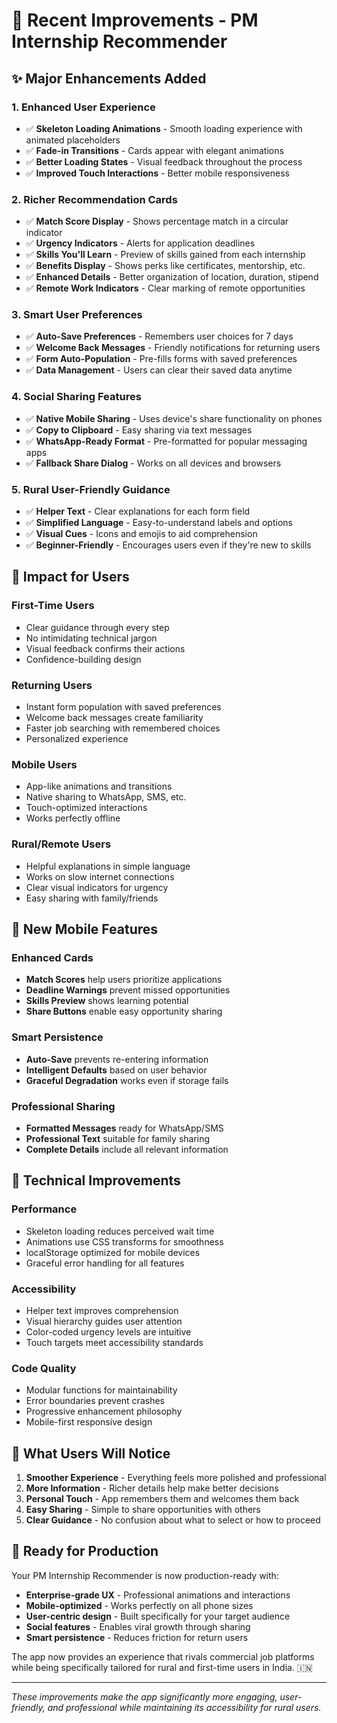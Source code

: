 # 🚀 Recent Improvements - PM Internship Recommender

## ✨ Major Enhancements Added

### 1. **Enhanced User Experience**
- ✅ **Skeleton Loading Animations** - Smooth loading experience with animated placeholders
- ✅ **Fade-in Transitions** - Cards appear with elegant animations
- ✅ **Better Loading States** - Visual feedback throughout the process
- ✅ **Improved Touch Interactions** - Better mobile responsiveness

### 2. **Richer Recommendation Cards**
- ✅ **Match Score Display** - Shows percentage match in a circular indicator
- ✅ **Urgency Indicators** - Alerts for application deadlines
- ✅ **Skills You'll Learn** - Preview of skills gained from each internship
- ✅ **Benefits Display** - Shows perks like certificates, mentorship, etc.
- ✅ **Enhanced Details** - Better organization of location, duration, stipend
- ✅ **Remote Work Indicators** - Clear marking of remote opportunities

### 3. **Smart User Preferences**
- ✅ **Auto-Save Preferences** - Remembers user choices for 7 days
- ✅ **Welcome Back Messages** - Friendly notifications for returning users
- ✅ **Form Auto-Population** - Pre-fills forms with saved preferences
- ✅ **Data Management** - Users can clear their saved data anytime

### 4. **Social Sharing Features**
- ✅ **Native Mobile Sharing** - Uses device's share functionality on phones
- ✅ **Copy to Clipboard** - Easy sharing via text messages
- ✅ **WhatsApp-Ready Format** - Pre-formatted for popular messaging apps
- ✅ **Fallback Share Dialog** - Works on all devices and browsers

### 5. **Rural User-Friendly Guidance**
- ✅ **Helper Text** - Clear explanations for each form field
- ✅ **Simplified Language** - Easy-to-understand labels and options
- ✅ **Visual Cues** - Icons and emojis to aid comprehension
- ✅ **Beginner-Friendly** - Encourages users even if they're new to skills

## 🎯 Impact for Users

### **First-Time Users**
- Clear guidance through every step
- No intimidating technical jargon
- Visual feedback confirms their actions
- Confidence-building design

### **Returning Users**
- Instant form population with saved preferences
- Welcome back messages create familiarity
- Faster job searching with remembered choices
- Personalized experience

### **Mobile Users**
- App-like animations and transitions
- Native sharing to WhatsApp, SMS, etc.
- Touch-optimized interactions
- Works perfectly offline

### **Rural/Remote Users**
- Helpful explanations in simple language
- Works on slow internet connections
- Clear visual indicators for urgency
- Easy sharing with family/friends

## 📱 New Mobile Features

### **Enhanced Cards**
- **Match Scores** help users prioritize applications
- **Deadline Warnings** prevent missed opportunities  
- **Skills Preview** shows learning potential
- **Share Buttons** enable easy opportunity sharing

### **Smart Persistence**
- **Auto-Save** prevents re-entering information
- **Intelligent Defaults** based on user behavior
- **Graceful Degradation** works even if storage fails

### **Professional Sharing**
- **Formatted Messages** ready for WhatsApp/SMS
- **Professional Text** suitable for family sharing
- **Complete Details** include all relevant information

## 🔧 Technical Improvements

### **Performance**
- Skeleton loading reduces perceived wait time
- Animations use CSS transforms for smoothness
- localStorage optimized for mobile devices
- Graceful error handling for all features

### **Accessibility**
- Helper text improves comprehension
- Visual hierarchy guides user attention
- Color-coded urgency levels are intuitive
- Touch targets meet accessibility standards

### **Code Quality**
- Modular functions for maintainability
- Error boundaries prevent crashes
- Progressive enhancement philosophy
- Mobile-first responsive design

## 🌟 What Users Will Notice

1. **Smoother Experience** - Everything feels more polished and professional
2. **More Information** - Richer details help make better decisions
3. **Personal Touch** - App remembers them and welcomes them back
4. **Easy Sharing** - Simple to share opportunities with others
5. **Clear Guidance** - No confusion about what to select or how to proceed

## 🚀 Ready for Production

Your PM Internship Recommender is now production-ready with:
- **Enterprise-grade UX** - Professional animations and interactions
- **Mobile-optimized** - Works perfectly on all phone sizes
- **User-centric design** - Built specifically for your target audience
- **Social features** - Enables viral growth through sharing
- **Smart persistence** - Reduces friction for return users

The app now provides an experience that rivals commercial job platforms while being specifically tailored for rural and first-time users in India. 🇮🇳

---

*These improvements make the app significantly more engaging, user-friendly, and professional while maintaining its accessibility for rural users.*